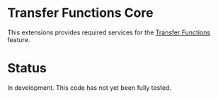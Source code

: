 # Transfer Functions Core

This extensions provides required services for the [Transfer Functions](../transfer-functions-spi/README.md) feature.

# Status

In development. This code has not yet been fully tested. 
